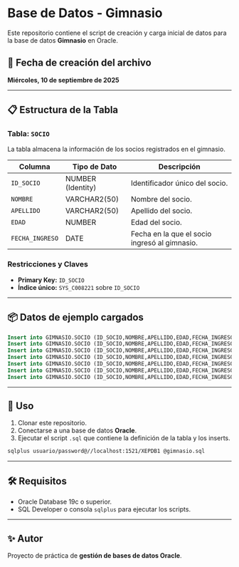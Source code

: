 # Base de Datos - Gimnasio

Este repositorio contiene el script de creación y carga inicial de datos para la base de datos **Gimnasio** en Oracle.

## 📅 Fecha de creación del archivo
**Miércoles, 10 de septiembre de 2025**

---

## 📋 Estructura de la Tabla

### Tabla: `SOCIO`
La tabla almacena la información de los socios registrados en el gimnasio.

| Columna        | Tipo de Dato  | Descripción |
|----------------|---------------|-------------|
| `ID_SOCIO`     | NUMBER (Identity) | Identificador único del socio. |
| `NOMBRE`       | VARCHAR2(50)  | Nombre del socio. |
| `APELLIDO`     | VARCHAR2(50)  | Apellido del socio. |
| `EDAD`         | NUMBER        | Edad del socio. |
| `FECHA_INGRESO`| DATE          | Fecha en la que el socio ingresó al gimnasio. |

### Restricciones y Claves
- **Primary Key:** `ID_SOCIO`
- **Índice único:** `SYS_C008221` sobre `ID_SOCIO`

---

## 📦 Datos de ejemplo cargados

```sql
Insert into GIMNASIO.SOCIO (ID_SOCIO,NOMBRE,APELLIDO,EDAD,FECHA_INGRESO) values (1,'Juan','Pérez',28,to_date('10/05/23','DD/MM/RR'));
Insert into GIMNASIO.SOCIO (ID_SOCIO,NOMBRE,APELLIDO,EDAD,FECHA_INGRESO) values (2,'María','Gómez',34,to_date('20/11/22','DD/MM/RR'));
Insert into GIMNASIO.SOCIO (ID_SOCIO,NOMBRE,APELLIDO,EDAD,FECHA_INGRESO) values (3,'Carlos','López',40,to_date('15/08/21','DD/MM/RR'));
Insert into GIMNASIO.SOCIO (ID_SOCIO,NOMBRE,APELLIDO,EDAD,FECHA_INGRESO) values (4,'Lucía','Martínez',22,to_date('05/01/24','DD/MM/RR'));
Insert into GIMNASIO.SOCIO (ID_SOCIO,NOMBRE,APELLIDO,EDAD,FECHA_INGRESO) values (5,'Andrés','Ramírez',30,to_date('18/03/23','DD/MM/RR'));
Insert into GIMNASIO.SOCIO (ID_SOCIO,NOMBRE,APELLIDO,EDAD,FECHA_INGRESO) values (6,'Sofía','Hernández',27,to_date('22/07/22','DD/MM/RR'));
Insert into GIMNASIO.SOCIO (ID_SOCIO,NOMBRE,APELLIDO,EDAD,FECHA_INGRESO) values (7,'Pedro','Castillo',35,to_date('12/12/21','DD/MM/RR'));
```

---

## 🚀 Uso

1. Clonar este repositorio.
2. Conectarse a una base de datos **Oracle**.
3. Ejecutar el script `.sql` que contiene la definición de la tabla y los inserts.

```bash
sqlplus usuario/password@//localhost:1521/XEPDB1 @gimnasio.sql
```

---

## 🛠️ Requisitos

- Oracle Database 19c o superior.
- SQL Developer o consola `sqlplus` para ejecutar los scripts.

---

## ✨ Autor

Proyecto de práctica de **gestión de bases de datos Oracle**.

